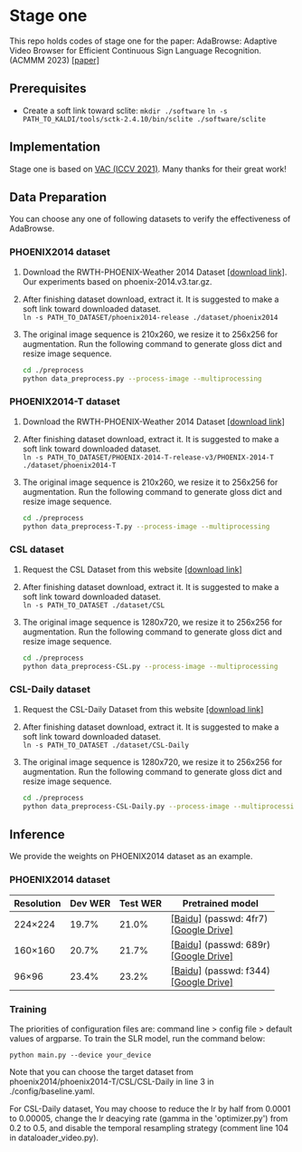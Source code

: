 # Stage one
This repo holds codes of stage one for the paper: AdaBrowse: Adaptive Video Browser for Efficient Continuous Sign Language Recognition.(ACMMM 2023) [[paper]](https://arxiv.org/abs/2308.08327)

## Prerequisites

- Create a soft link toward sclite: 
  `mkdir ./software`
  `ln -s PATH_TO_KALDI/tools/sctk-2.4.10/bin/sclite ./software/sclite`

## Implementation
Stage one is based on [VAC (ICCV 2021)](https://openaccess.thecvf.com/content/ICCV2021/html/Min_Visual_Alignment_Constraint_for_Continuous_Sign_Language_Recognition_ICCV_2021_paper.html). Many thanks for their great work!

## Data Preparation
You can choose any one of following datasets to verify the effectiveness of AdaBrowse.

### PHOENIX2014 dataset
1. Download the RWTH-PHOENIX-Weather 2014 Dataset [[download link]](https://www-i6.informatik.rwth-aachen.de/~koller/RWTH-PHOENIX/). Our experiments based on phoenix-2014.v3.tar.gz.

2. After finishing dataset download, extract it. It is suggested to make a soft link toward downloaded dataset.   
   `ln -s PATH_TO_DATASET/phoenix2014-release ./dataset/phoenix2014`

3. The original image sequence is 210x260, we resize it to 256x256 for augmentation. Run the following command to generate gloss dict and resize image sequence.     

   ```bash
   cd ./preprocess
   python data_preprocess.py --process-image --multiprocessing
   ```

### PHOENIX2014-T dataset
1. Download the RWTH-PHOENIX-Weather 2014 Dataset [[download link]](https://www-i6.informatik.rwth-aachen.de/~koller/RWTH-PHOENIX-2014-T/)

2. After finishing dataset download, extract it. It is suggested to make a soft link toward downloaded dataset.   
   `ln -s PATH_TO_DATASET/PHOENIX-2014-T-release-v3/PHOENIX-2014-T ./dataset/phoenix2014-T`

3. The original image sequence is 210x260, we resize it to 256x256 for augmentation. Run the following command to generate gloss dict and resize image sequence.     

   ```bash
   cd ./preprocess
   python data_preprocess-T.py --process-image --multiprocessing
   ```

### CSL dataset

1. Request the CSL Dataset from this website [[download link]](https://ustc-slr.github.io/openresources/cslr-dataset-2015/index.html)

2. After finishing dataset download, extract it. It is suggested to make a soft link toward downloaded dataset.   
   `ln -s PATH_TO_DATASET ./dataset/CSL`

3. The original image sequence is 1280x720, we resize it to 256x256 for augmentation. Run the following command to generate gloss dict and resize image sequence.     

   ```bash
   cd ./preprocess
   python data_preprocess-CSL.py --process-image --multiprocessing
   ``` 

### CSL-Daily dataset

1. Request the CSL-Daily Dataset from this website [[download link]](http://home.ustc.edu.cn/~zhouh156/dataset/csl-daily/)

2. After finishing dataset download, extract it. It is suggested to make a soft link toward downloaded dataset.   
   `ln -s PATH_TO_DATASET ./dataset/CSL-Daily`

3. The original image sequence is 1280x720, we resize it to 256x256 for augmentation. Run the following command to generate gloss dict and resize image sequence.     

   ```bash
   cd ./preprocess
   python data_preprocess-CSL-Daily.py --process-image --multiprocessing
   ``` 

## Inference
We provide the weights on PHOENIX2014 dataset as an example. 

### PHOENIX2014 dataset

| Resolution | Dev WER  | Test WER  | Pretrained model                                             |
| -------- | ---------- | ----------- | --- |
| 224×224 | 19.7%      | 21.0%       |  [[Baidu]](https://pan.baidu.com/s/1JouGD4lT4nTroodjWWiDtQ) (passwd: 4fr7)<br />[[Google Drive]](https://drive.google.com/file/d/1MK83R-jHEp51UJhmADbR8lJ_QVd_Zx22/view?usp=sharing) | 
| 160×160 | 20.7%      | 21.7%       | [[Baidu]](https://pan.baidu.com/s/1GebF6LqtfrsU12gu6Uv5fQ) (passwd: 689r)<br />[[Google Drive]](https://drive.google.com/file/d/1iwtd6xlQDnokiVBRfsJQ5IZMYCusZEBM/view?usp=sharing) |
| 96×96 | 23.4%      | 23.2%       | [[Baidu]](https://pan.baidu.com/s/1xv2lnMF6DgyBNwO_SmrOAw) (passwd: f344)<br />[[Google Drive]](https://drive.google.com/file/d/1xh0f14UFqR1lClQIh3a5rP3CGKcKuxbQ/view?usp=sharing) |

### Training

The priorities of configuration files are: command line > config file > default values of argparse. To train the SLR model, run the command below:

`python main.py --device your_device`

Note that you can choose the target dataset from phoenix2014/phoenix2014-T/CSL/CSL-Daily in line 3 in ./config/baseline.yaml.

For CSL-Daily dataset, You may choose to reduce the lr by half from 0.0001 to 0.00005, change the lr deacying rate (gamma in the 'optimizer.py') from 0.2 to 0.5, and disable the temporal resampling strategy (comment line 104 in dataloader_video.py).
 